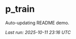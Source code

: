 # p_train

Auto-updating README demo.

<!--START_SECTION:status-->
_Last run: 2025-10-11 23:16 UTC_
<!--END_SECTION:status-->











































































































































































































































































































































































































































































































































































































































































































































































































































































































































































































































































































































































































































